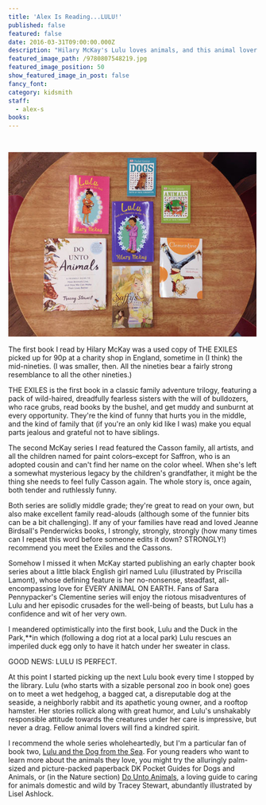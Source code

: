 ```yaml
---
title: 'Alex Is Reading...LULU!'
published: false
featured: false
date: 2016-03-31T09:00:00.000Z
description: "Hilary McKay's Lulu loves animals, and this animal lover loves Lulu."
featured_image_path: /9780807548219.jpg
featured_image_position: 50
show_featured_image_in_post: false
fancy_font:
category: kidsmith
staff:
  - alex-s
books:
---
```



&nbsp;

![](/uploads/versions/img_2554smaller---x----500-371x---.jpg)

The first book I read by Hilary McKay was a used copy of THE EXILES picked up for 90p at a charity shop in England, sometime in (I think) the mid-nineties. (I was smaller, then. All the nineties bear a fairly strong resemblance to all the other nineties.)

THE EXILES is the first book in a classic family adventure trilogy, featuring a pack of wild-haired, dreadfully fearless sisters with the will of bulldozers, who race grubs, read books by the bushel, and get muddy and sunburnt at every opportunity. They're the kind of funny that hurts you in the middle, and the kind of family that (if you're an only kid like I was) make you equal parts jealous and grateful not to have siblings.

The second McKay series I read featured the Casson family, all artists, and all the children named for paint colors–except for Saffron, who is an adopted cousin and can't find her name on the color wheel. When she's left a somewhat mysterious legacy by the children's grandfather, it might be the thing she needs to feel fully Casson again. The whole story is, once again, both tender and ruthlessly funny.

Both series are solidly middle grade; they're great to read on your own, but also make excellent family read-alouds (although some of the funnier bits can be a bit challenging). If any of your families have read and loved Jeanne Birdsall's Penderwicks books, I strongly, strongly, strongly (how many times can I repeat this word before someone edits it down? STRONGLY!) recommend you meet the Exiles and the Cassons.

Somehow I missed it when McKay started publishing an early chapter book series about a little black English girl named Lulu (illustrated by Priscilla Lamont), whose defining feature is her no-nonsense, steadfast, all-encompassing love for EVERY ANIMAL ON EARTH. Fans of Sara Pennypacker's Clementine series will enjoy the riotous misadventures of Lulu and her episodic crusades for the well-being of beasts, but Lulu has a confidence and wit of her very own.

I meandered optimistically into the first book, Lulu and the Duck in the Park,[](**notset**)\*\*in which (following a dog riot at a local park) Lulu rescues an imperiled duck egg only to have it hatch under her sweater in class.

GOOD NEWS: LULU IS PERFECT.

At this point I started picking up the next Lulu book every time I stopped by the library. Lulu (who starts with a sizable personal zoo in book one) goes on to meet a wet hedgehog, a bagged cat, a disreputable dog at the seaside, a neighborly rabbit and its apathetic young owner, and a rooftop hamster. Her stories rollick along with great humor, and Lulu's unshakably responsible attitude towards the creatures under her care is impressive, but never a drag. Fellow animal lovers will find a kindred spirit.

I recommend the whole series wholeheartedly, but I'm a particular fan of book two, [Lulu and the Dog from the Sea](http://www.brooklinebooksmith-shop.com/book/9780807548219). For young readers who want to learn more about the animals they love, you might try the alluringly palm-sized and picture-packed paperback DK Pocket Guides for Dogs and Animals, or (in the Nature section) [Do Unto Animals](http://www.brooklinebooksmith-shop.com/book/9781579656232), a loving guide to caring for animals domestic and wild by Tracey Stewart, abundantly illustrated by Lisel Ashlock.